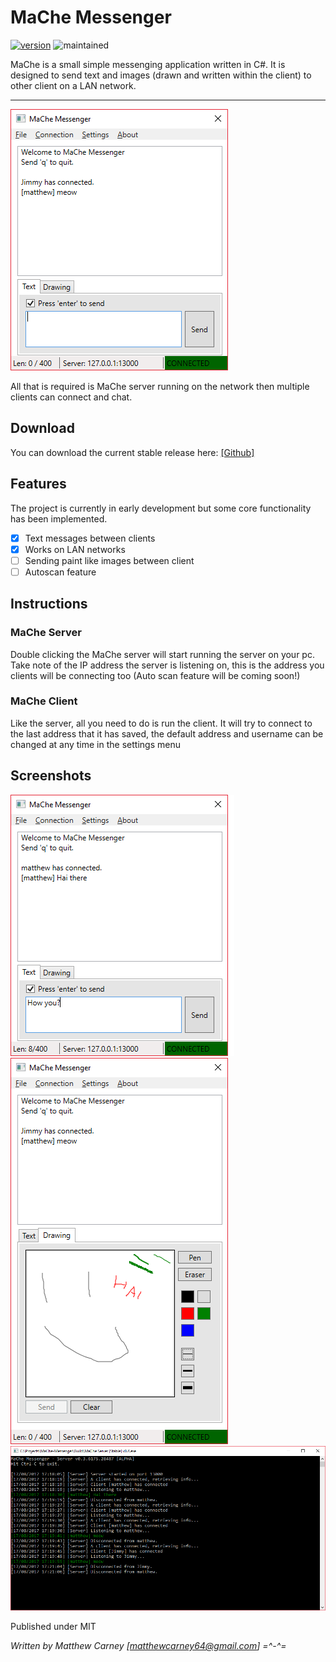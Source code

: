 # MaChe Messenger

[![version](https://img.shields.io/badge/version-0.5-yellow.svg)]() ![maintained](https://img.shields.io/maintenance/yes/2017.svg)

MaChe is a small simple messenging application written in C#. It is designed to send text and images (drawn and written within the client) to other client on a LAN network.

***

![alt text](Screenshots/screenshot2.png "MaChe client in action")

All that is required is MaChe server running on the network then multiple clients can connect and chat.

## Download
You can download the current stable release here: [[Github]](https://github.com/Killeroo/MaChe-Messenger/release)

## Features
The project is currently in early development but some core functionality has been implemented.
- [x] Text messages between clients
- [x] Works on LAN networks
- [ ] Sending paint like images between client
- [ ] Autoscan feature

## Instructions

### MaChe Server
Double clicking the MaChe server will start running the server on your pc. Take note of the IP address the server is listening on, this is the address you clients will be connecting too (Auto scan feature will be coming soon!)

### MaChe Client
Like the server, all you need to do is run the client. It will try to connect to the last address that it has saved, the default address and username can be changed at any time in the settings menu 

## Screenshots

![alt text](Screenshots/screenshot1.png "")
![alt text](Screenshots/screenshot3.png "")
![alt text](Screenshots/screenshot4.png "")


Published under MIT

*Written by Matthew Carney [matthewcarney64@gmail.com] =^-^=*
